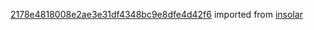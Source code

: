 [2178e4818008e2ae3e31df4348bc9e8dfe4d42f6](https://github.com/insolar/insolar/commit/2178e4818008e2ae3e31df4348bc9e8dfe4d42f6) imported from [insolar](https://github.com/insolar/insolar)
